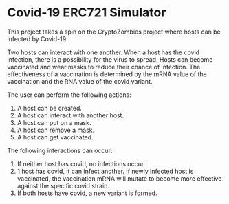 # Covid-19 ERC721 Simulator

This project takes a spin on the CryptoZombies project where hosts can be infected by Covid-19.

Two hosts can interact with one another. When a host has the covid infection, there is a possibility for the virus to spread. Hosts can become vaccinated and wear masks to reduce their chance of infection. The effectiveness of a vaccination is determined by the mRNA value of the vaccination and the RNA value of the covid variant.

The user can perform the following actions: 
1. A host can be created.
2. A host can interact with another host.
3. A host can put on a mask.
4. A host can remove a mask.
5. A host can get vaccinated.

The following interactions can occur:
1. If neither host has covid, no infections occur.
2. 1 host has covid, it can infect another. If newly infected host is vaccinated, the vaccination mRNA will mutate to become more effective against the specific covid strain.
3. If both hosts have covid, a new variant is formed. 
